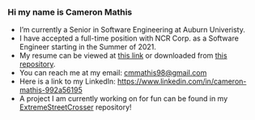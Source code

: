 ### Hi my name is Cameron Mathis

- I’m currently a Senior in Software Engineering at Auburn Univeristy.
- I have accepted a full-time position with NCR Corp. as a Software Engineer starting in the Summer of 2021.
- My resume can be viewed at [this link](https://cameronmathis.github.io/Resume/) or downloaded from [this repository](https://github.com/cameronmathis/Resume).
- You can reach me at my email: cmmathis98@gmail.com
- Here is a link to my LinkedIn: https://www.linkedin.com/in/cameron-mathis-992a56195
- A project I am currently working on for fun can be found in my [ExtremeStreetCrosser](https://github.com/cameronmathis/ExtremeStreetCrosser) repository!
